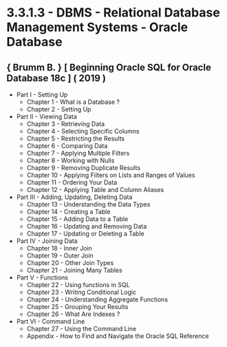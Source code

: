 # 3.3.1.3 - DBMS - Relational Database Management Systems - Oracle Database

## { Brumm B. } [ Beginning Oracle SQL for Oracle Database 18c ] ( 2019 )

- Part I - Setting Up
  - Chapter 1 - What is a Database ?
  - Chapter 2 - Setting Up
- Part II - Viewing Data
  - Chapter 3 - Retrieving Data
  - Chapter 4 - Selecting Specific Columns
  - Chapter 5 - Restricting the Results
  - Chapter 6 - Comparing Data
  - Chapter 7 - Applying Multiple Filters
  - Chapter 8 - Working with Nulls
  - Chapter 9 - Removing Duplicate Results
  - Chapter 10 - Applying Filters on Lists and Ranges of Values
  - Chapter 11 - Ordering Your Data
  - Chapter 12 - Applying Table and Column Aliases
- Part III - Adding, Updating, Deleting Data
  - Chapter 13 - Understanding the Data Types
  - Chapter 14 - Creating a Table
  - Chapter 15 - Adding Data to a Table
  - Chapter 16 - Updating and Removing Data
  - Chapter 17 - Updating or Deleting a Table
- Part IV - Joining Data
  - Chapter 18 - Inner Join
  - Chapter 19 - Outer Join
  - Chapter 20 - Other Join Types
  - Chapter 21 - Joining Many Tables
- Part V - Functions
  - Chapter 22 - Using functions in SQL
  - Chapter 23 - Writing Conditional Logic
  - Chapter 24 - Understanding Aggregate Functions
  - Chapter 25 - Grouping Your Results
  - Chapter 26 - What Are Indexes ?
- Part VI - Command Line
  - Chapter 27 - Using the Command Line
  - Appendix - How to Find and Navigate the Oracle SQL Reference
